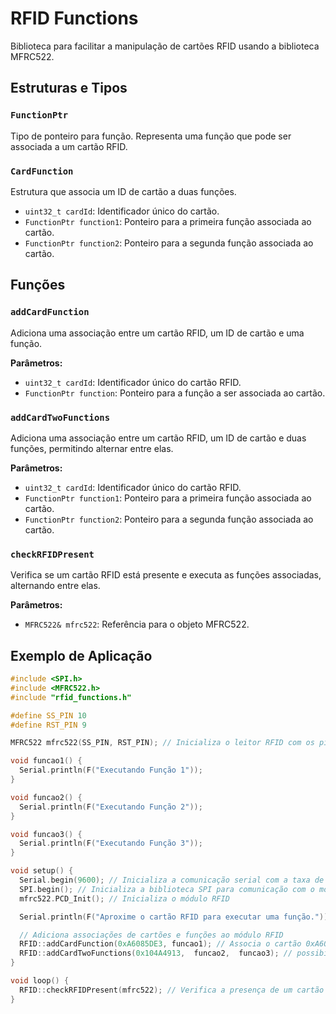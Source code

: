# RFID Functions

Biblioteca para facilitar a manipulação de cartões RFID usando a biblioteca MFRC522.

## Estruturas e Tipos

### `FunctionPtr`

Tipo de ponteiro para função. Representa uma função que pode ser associada a um cartão RFID.

### `CardFunction`

Estrutura que associa um ID de cartão a duas funções.

- `uint32_t cardId`: Identificador único do cartão.
- `FunctionPtr function1`: Ponteiro para a primeira função associada ao cartão.
- `FunctionPtr function2`: Ponteiro para a segunda função associada ao cartão.

## Funções

### `addCardFunction`

Adiciona uma associação entre um cartão RFID, um ID de cartão e uma função.

**Parâmetros:**
- `uint32_t cardId`: Identificador único do cartão RFID.
- `FunctionPtr function`: Ponteiro para a função a ser associada ao cartão.

### `addCardTwoFunctions`

Adiciona uma associação entre um cartão RFID, um ID de cartão e duas funções, permitindo alternar entre elas.

**Parâmetros:**
- `uint32_t cardId`: Identificador único do cartão RFID.
- `FunctionPtr function1`: Ponteiro para a primeira função associada ao cartão.
- `FunctionPtr function2`: Ponteiro para a segunda função associada ao cartão.

### `checkRFIDPresent`

Verifica se um cartão RFID está presente e executa as funções associadas, alternando entre elas.

**Parâmetros:**
- `MFRC522& mfrc522`: Referência para o objeto MFRC522.

## Exemplo de Aplicação

```ino
#include <SPI.h>
#include <MFRC522.h>
#include "rfid_functions.h"

#define SS_PIN 10
#define RST_PIN 9

MFRC522 mfrc522(SS_PIN, RST_PIN); // Inicializa o leitor RFID com os pinos SS_PIN e RST_PIN

void funcao1() {
  Serial.println(F("Executando Função 1"));
}

void funcao2() {
  Serial.println(F("Executando Função 2"));
}

void funcao3() {
  Serial.println(F("Executando Função 3"));
}

void setup() {
  Serial.begin(9600); // Inicializa a comunicação serial com a taxa de 9600 bps
  SPI.begin(); // Inicializa a biblioteca SPI para comunicação com o módulo RFID
  mfrc522.PCD_Init(); // Inicializa o módulo RFID

  Serial.println(F("Aproxime o cartão RFID para executar uma função."));

  // Adiciona associações de cartões e funções ao módulo RFID
  RFID::addCardFunction(0xA6085DE3, funcao1); // Associa o cartão 0xA6085DE3 à função funcao1
  RFID::addCardTwoFunctions(0x104A4913,  funcao2,  funcao3); // possibilidade de um cartao alternar entre duas funcoes. 
}

void loop() {
  RFID::checkRFIDPresent(mfrc522); // Verifica a presença de um cartão RFID e executa a função associada, se houver
}